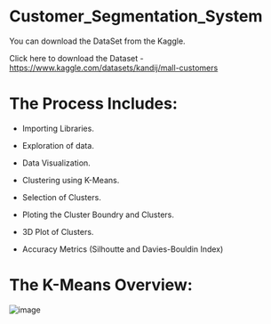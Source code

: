 # Customer_Segmentation_System

You can download the DataSet from the Kaggle.

Click here to download the Dataset - https://www.kaggle.com/datasets/kandij/mall-customers

# The Process Includes:

* Importing Libraries.

* Exploration of data.

* Data Visualization.

* Clustering using K-Means.

* Selection of Clusters.

* Ploting the Cluster Boundry and Clusters.

* 3D Plot of Clusters.

* Accuracy Metrics (Silhoutte and Davies-Bouldin Index) 

# The K-Means Overview:

![image](https://github.com/richie-777/Customer_Segmentation_System/assets/79468696/c0350ab0-f8e5-4f99-af1d-77d2f1119c76)
